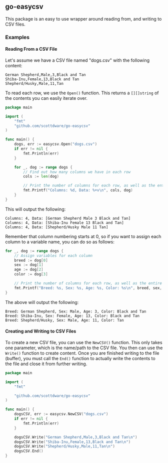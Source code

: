 ## go-easycsv

This package is an easy to use wrapper around reading from, and writing to CSV files.

### Examples

#### Reading From a CSV File

Let's assume we have a CSV file named "dogs.csv" with the following content:

```
German Shepherd,Male,3,Black and Tan
Shiba-Inu,Female,13,Black and Tan
Shepherd/Husky,Male,11,Tan
```

To read each row, we use the `Open()` function. This returns a `[][]string` of the contents you can easily iterate over.

```Go
package main

import (
    "fmt"
    "github.com/scottdware/go-easycsv"
)

func main() {
    dogs, err := easycsv.Open("dogs.csv")
    if err != nil {
        fmt.Println(err)
    }

    for _, dog := range dogs {
        // Find out how many columns we have in each row
        cols := len(dog)

        // Print the number of columns for each row, as well as the entire row's contents
        fmt.Printf("Columns: %d, Data: %+v\n", cols, dog)
    }
}
```

This will output the following:

```
Columns: 4, Data: [German Shepherd Male 3 Black and Tan]
Columns: 4, Data: [Shiba-Inu Female 13 Black and Tan]
Columns: 4, Data: [Shepherd/Husky Male 11 Tan]
```

Remember that column numbering starts at 0, so if you want to assign each column to a variable name, you can do so as follows:

```Go
for _, dog := range dogs {
    // Assign variables for each column
    breed := dog[0]
    sex := dog[1]
    age := dog[2]
    color := dog[3]

    // Print the number of columns for each row, as well as the entire row's contents
    fmt.Printf("Breed: %s, Sex: %s, Age: %s, Color: %s\n", breed, sex, age, color)
}
```

The above will output the following:

```
Breed: German Shepherd, Sex: Male, Age: 3, Color: Black and Tan
Breed: Shiba-Inu, Sex: Female, Age: 13, Color: Black and Tan
Breed: Shepherd/Husky, Sex: Male, Age: 11, Color: Tan
```

#### Creating and Writing to CSV Files

To create a new CSV file, you can use the `NewCSV()` function. This only takes one parameter, which is the name/path to the CSV file. You then
can use the `Write()` function to create content. Once you are finished writing to the file (buffer), you must call the `End()` function to actually write the contents
to the file and close it from further writing.

```Go
package main

import (
	"fmt"

	"github.com/scottdware/go-easycsv"
)

func main() {
    dogsCSV, err := easycsv.NewCSV("dogs.csv")
    if err != nil {
        fmt.Println(err)
    }

    dogsCSV.Write("German Shepherd,Male,3,Black and Tan\n")
    dogsCSV.Write("Shiba-Inu,Female,13,Black and Tan\n")
    dogsCSV.Write("Shepherd/Husky,Male,11,Tan\n")
    dogsCSV.End()
}
```